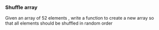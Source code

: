 ### Shuffle array

Given an array of 52 elements , write a function to create a new array so that all elements should be shuffled in random order  